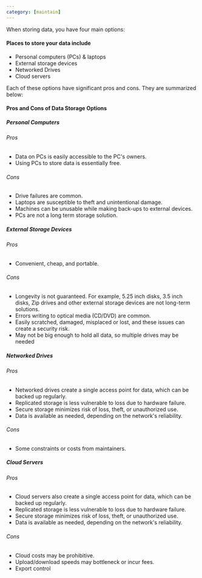 ```yaml
---
category: [maintain]
---
```


When storing data, you have four main options:

#### Places to store your data include

- Personal computers (PCs) & laptops
- External storage devices
- Networked Drives
- Cloud servers

Each of these options have significant pros and cons. They are summarized below:

#### Pros and Cons of Data Storage Options

##### Personal Computers

###### Pros
- Data on PCs is easily accessible to the PC's owners.
- Using PCs to store data is essentially free.

###### Cons
- Drive failures are common.
- Laptops are susceptible to theft and unintentional damage.
- Machines can be unusable while making back-ups to external devices.
- PCs are not a long term storage solution.


##### External Storage Devices
###### Pros
- Convenient, cheap, and portable.

###### Cons
- Longevity is not guaranteed. For example, 5.25 inch disks, 3.5 inch disks, Zip drives and other external storage devices are not long-term solutions.
- Errors writing to optical media (CD/DVD) are common.
- Easily scratched, damaged, misplaced or lost, and these issues can create a security risk.
- May not be big enough to hold all data, so multiple drives may be needed


##### Networked Drives
###### Pros
- Networked drives create a single access point for data, which can be backed up regularly.
- Replicated storage is less vulnerable to loss due to hardware failure.
- Secure storage minimizes risk of loss, theft, or unauthorized use.
- Data is available as needed, depending on the network's reliability.

###### Cons
- Some constraints or costs from maintainers.

##### Cloud Servers
###### Pros
- Cloud servers also create a single access point for data, which can be backed up regularly.
- Replicated storage is less vulnerable to loss due to hardware failure.
- Secure storage minimizes risk of loss, theft, or unauthorized use.
- Data is available as needed, depending on the network's reliability.

###### Cons
- Cloud costs may be prohibitive.
- Upload/download speeds may bottleneck or incur fees.
- Export control

